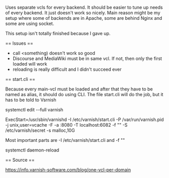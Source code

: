 Uses separate vcls for every backend. It should be easier to tune up needs of every backend. It just doesn't work so nicely. Main reason might be my setup where some of backends are in Apache, some are behind Nginx and some are using socket.

This setup isn't totally finished because I gave up.

== Issues ==

- call <something) doesn't work so good
- Discourse and MediaWiki must be in same vcl. If not, then only the first loaded will work
- reloading is really difficult and I didn't succeed ever

== start.cli ==

Because every main-vcl must be loaded and after that they have to be named as alias, it should do using CLI. The file start.cli will do the job, but it has to be told to Vsrnish

systemctl edit --full varnish

ExecStart=/usr/sbin/varnishd -I /etc/varnish/start.cli -P /var/run/varnish.pid -j unix,user=vcache -F -a :8080 -T localhost:6082 -f "" -S /etc/varnish/secret -s malloc,10G

Most important parts are 
-I /etc/varnish/start.cli
and
-f ""

systemctl daemon-reload

== Source ==

https://info.varnish-software.com/blog/one-vcl-per-domain